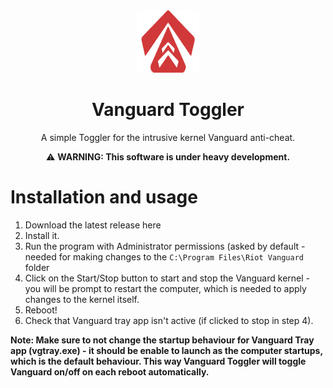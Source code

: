 <div align="center">
  <img width="100" height="100" src="./public/vanguar-toggler.png">

  # Vanguard Toggler

  A simple Toggler for the intrusive kernel Vanguard anti-cheat.

  :warning: **WARNING: This software is under heavy development.**

</div>

<!-- # Screenshots

![alt text](Isolated.png "Title") -->

# Installation and usage

1. Download the latest release here
2. Install it.
3. Run the program with Administrator permissions (asked by default - needed for making changes to the `C:\Program Files\Riot Vanguard` folder
4. Click on the Start/Stop button to start and stop the Vanguard kernel - you will be prompt to restart the computer, which is needed to apply changes to the kernel itself.
5. Reboot!
6. Check that Vanguard tray app isn't active (if clicked to stop in step 4).

**Note: Make sure to not change the startup behaviour for Vanguard Tray app (vgtray.exe) - it should be enable to launch as the computer startups, which is the default behaviour. This way Vanguard Toggler will toggle Vanguard on/off on each reboot automatically.**

<!-- # License
This project was developed under license XXX. You can check more information here. -->
